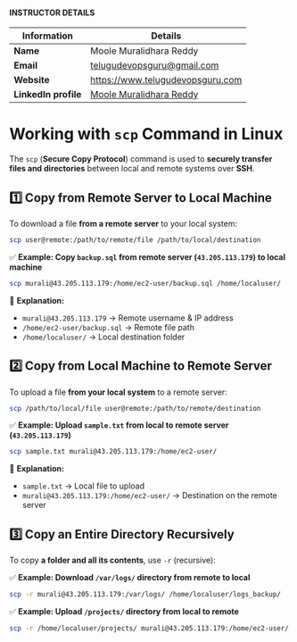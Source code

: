#### INSTRUCTOR DETAILS

|  Information             | Details                                                                      |
|----------------------    |------------------------------------------------------------------------------|
| **Name**                 | Moole Muralidhara Reddy                                                      |
| **Email**                | telugudevopsguru@gmail.com                                                |
| **Website**              | https://www.telugudevopsguru.com               |
| **LinkedIn profile**     | [Moole Muralidhara Reddy](https://www.linkedin.com/in/moole-muralidhara-reddy) |

# **Working with `scp` Command in Linux**  

The `scp` (**Secure Copy Protocol**) command is used to **securely transfer files and directories** between local and remote systems over **SSH**.

## **1️⃣ Copy from Remote Server to Local Machine**  
To download a file **from a remote server** to your local system:  

```sh
scp user@remote:/path/to/remote/file /path/to/local/destination
```

✅ **Example: Copy `backup.sql` from remote server (`43.205.113.179`) to local machine**  
```sh
scp murali@43.205.113.179:/home/ec2-user/backup.sql /home/localuser/
```
📌 **Explanation:**  
- `murali@43.205.113.179` → Remote username & IP address  
- `/home/ec2-user/backup.sql` → Remote file path  
- `/home/localuser/` → Local destination folder  

## **2️⃣ Copy from Local Machine to Remote Server**  
To upload a file **from your local system** to a remote server:  

```sh
scp /path/to/local/file user@remote:/path/to/remote/destination
```

✅ **Example: Upload `sample.txt` from local to remote server (`43.205.113.179`)**  
```sh
scp sample.txt murali@43.205.113.179:/home/ec2-user/
```
📌 **Explanation:**  
- `sample.txt` → Local file to upload  
- `murali@43.205.113.179:/home/ec2-user/` → Destination on the remote server  

## **3️⃣ Copy an Entire Directory Recursively**  
To copy **a folder and all its contents**, use `-r` (recursive):  

✅ **Example: Download `/var/logs/` directory from remote to local**  
```sh
scp -r murali@43.205.113.179:/var/logs/ /home/localuser/logs_backup/
```
✅ **Example: Upload `/projects/` directory from local to remote**  
```sh
scp -r /home/localuser/projects/ murali@43.205.113.179:/home/ec2-user/
```

